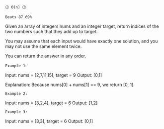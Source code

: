 `🕜 O(n) 🕜`

`Beats 87.69%`

Given an array of integers nums and an integer target, return indices of the two numbers such that they add up to target.

You may assume that each input would have exactly one solution, and you may not use the same element twice.

You can return the answer in any order.

`Example 1`:

Input: nums = [2,7,11,15], target = 9
Output: [0,1]

Explanation: Because nums[0] + nums[1] == 9, we return [0, 1].

`Example 2:`

Input: nums = [3,2,4], target = 6
Output: [1,2]

`Example 3:`

Input: nums = [3,3], target = 6
Output: [0,1]
